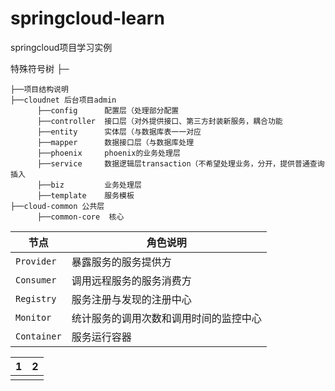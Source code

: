 # springcloud-learn
springcloud项目学习实例

特殊符号树 ├─
```
├──项目结构说明
├──cloudnet 后台项目admin
      ├──config      配置层（处理部分配置
      ├──controller  接口层（对外提供接口、第三方封装新服务，耦合功能
      ├──entity      实体层（与数据库表一一对应
      ├──mapper      数据接口层（与数据库处理
      ├──phoenix     phoenix的业务处理层
      ├──service     数据逻辑层transaction（不希望处理业务，分开，提供普通查询插入
      ├──biz         业务处理层
      ├──template    服务模板
├──cloud-common 公共层
      ├──common-core  核心
```


| 节点        | 角色说明                               |
| ----------- | -------------------------------------- |
| `Provider`  | 暴露服务的服务提供方                   |
| `Consumer`  | 调用远程服务的服务消费方               |
| `Registry`  | 服务注册与发现的注册中心               |
| `Monitor`   | 统计服务的调用次数和调用时间的监控中心 |
| `Container` | 服务运行容器                           |

|1  |  2 |
|---|----|
|   |    |